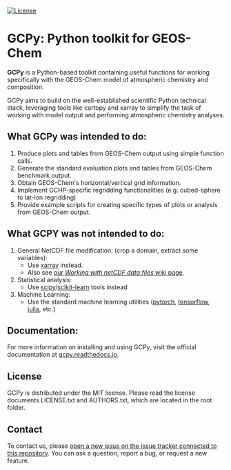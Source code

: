 [![License](https://img.shields.io/badge/License-MIT-blue.svg)](https://github.com/geoschem/gcpy/blob/master/LICENSE.txt)

# GCPy: Python toolkit for GEOS-Chem

**GCPy** is a Python-based toolkit containing useful functions for working specifically with the GEOS-Chem model of atmospheric chemistry and composition.

GCPy aims to build on the well-established scientific Python technical stack, leveraging tools like cartopy and xarray to simplify the task of working with model output and performing atmospheric chemistry analyses.



## What GCPy was intended to do:

1. Produce plots and tables from GEOS-Chem output using simple function calls.
2. Generate the standard evaluation plots and tables from GEOS-Chem benchmark output.
3. Obtain GEOS-Chem's horizontal/vertical grid information.
4. Implement GCHP-specific regridding functionalities (e.g. cubed-sphere to lat-lon regridding)
5. Provide example scripts for creating specific types of plots or analysis from GEOS-Chem output.

## What GCPY was not intended to do:

1. General NetCDF file modification: (crop a domain, extract some variables):
    * Use [xarray](http://xarray.pydata.org) instead.
    * Also see [our *Working with netCDF data files* wiki page](http://wiki.geos-chem.org/Working_with_netCDF_data_files).
2. Statistical analysis:
    * Use [scipy](http://www.scipy.org)/[scikit-learn](https://scikit-learn.org) tools instead
3. Machine Learning:
    * Use the standard machine learning utilities ([pytorch](https://pytorch.org), [tensorflow](https://www.tensorflow.org), [julia](https://julialang.org), etc.)


## Documentation:

For more information on installing and using GCPy, visit the official documentation at [gcpy.readthedocs.io](https://gcpy.readthedocs.io/).


## License

GCPy is distributed under the MIT license.  Please read the license documents LICENSE.txt and AUTHORS.txt, which are located in the root folder.


## Contact

To contact us, please [open a new issue on the issue tracker connected to this repository](https://github.com/geoschem/gcpy/issues/new/choose). You can ask a question, report a bug, or request a new feature.

